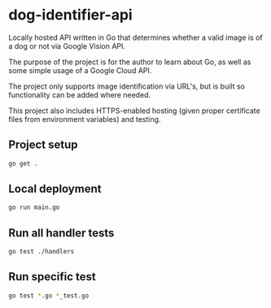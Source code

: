 # dog-identifier-api

Locally hosted API written in Go that determines whether a valid image is of a dog or not via Google Vision API.

The purpose of the project is for the author to learn about Go, as well as some simple usage of a Google Cloud API.

The project only supports image identification via URL's, but is built so functionality can be added where needed.

This project also includes HTTPS-enabled hosting (given proper certificate files from environment variables) and testing.

## Project setup

```bash
go get .
```

## Local deployment

```bash
go run main.go
```

## Run all handler tests

```bash
go test ./handlers
```

## Run specific test

```bash
go test *.go *_test.go
```
